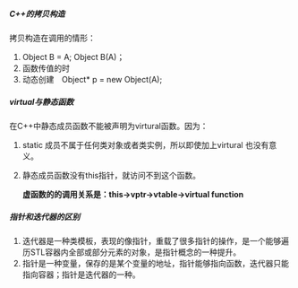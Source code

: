 ##### C++的拷贝构造

拷贝构造在调用的情形：

1. Object B = A; Object B(A)；
2. 函数传值的时
3. 动态创建　Object* p = new Object(A);

##### virtual与静态函数

在C++中静态成员函数不能被声明为virtural函数。因为：

1. static 成员不属于任何类对象或者类实例，所以即使加上virtural 也没有意义。

2. 静态成员函数没有this指针，就访问不到这个函数。

   **虚函数的的调用关系是：this->vptr->vtable->virtual function**

##### 指针和迭代器的区别

1. 迭代器是一种类模板，表现的像指针，重载了很多指针的操作，是一个能够遍历STL容器内全部或部分元素的对象，是指针概念的一种提升。
2. 指针是一种变量，保存的是某个变量的地址，指针能够指向函数，迭代器只能指向容器；指针是迭代器的一种。